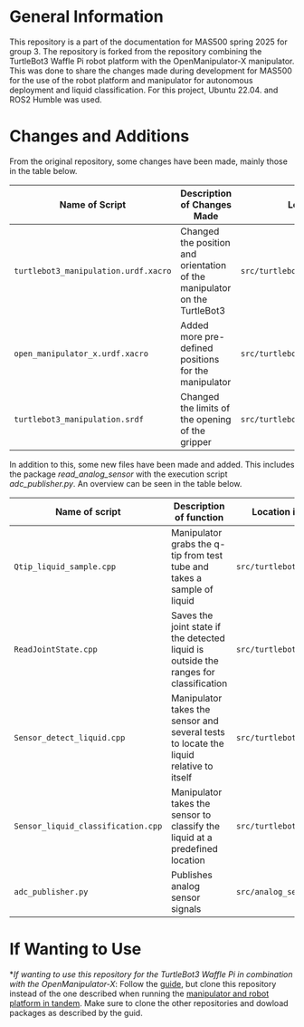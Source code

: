 # General Information 
This repository is a part of the documentation for MAS500 spring 2025 for group 3. 
The repository is forked from the repository combining the TurtleBot3 Waffle Pi robot platform with the OpenManipulator-X manipulator. 
This was done to share the changes made during development for MAS500 for the use of the robot platform and manipulator for autonomous deployment and liquid classification.
For this project, Ubuntu 22.04. and ROS2 Humble was used. 





# Changes and Additions


From the original repository, some changes have been made, mainly those in the table below. 


| **Name of Script**                   | **Description of Changes Made**                                           | **Location in GitHub Repository**                   |
| ------------------------------------ | ------------------------------------------------------------------------- | --------------------------------------------------- |
| `turtlebot3_manipulation.urdf.xacro` | Changed the position and orientation of the manipulator on the TurtleBot3 | `src/turtlebot3_manipulation_description/urdf/`     |
| `open_manipulator_x.urdf.xacro`      | Added more pre-defined positions for the manipulator                      | `src/turtlebot3_manipulation_description/urdf/`     |
| `turtlebot3_manipulation.srdf`       | Changed the limits of the opening of the gripper                          | `src/turtlebot3_manipulation_moveit_config/config/` |


In addition to this, some new files have been made and added. This includes the package *read_analog_sensor* with the execution script *adc_publisher.py*. An overview can be seen in the table below. 


| **Name of script**                 | **Description of function**                                                            | **Location in this GitHub repository**    |
| ---------------------------------- | -------------------------------------------------------------------------------------- | ----------------------------------------- |
| `Qtip_liquid_sample.cpp`           | Manipulator grabs the q-tip from test tube and takes a sample of liquid                | `src/turtlebot3_manipulator_mass500/scr/` |
| `ReadJointState.cpp`               | Saves the joint state if the detected liquid is outside the ranges for classification  | `src/turtlebot3_manipulator_mass500/scr/` |
| `Sensor_detect_liquid.cpp`         | Manipulator takes the sensor and several tests to locate the liquid relative to itself | `src/turtlebot3_manipulator_mass500/scr/` |
| `Sensor_liquid_classification.cpp` | Manipulator takes the sensor to classify the liquid at a predefined location           | `src/turtlebot3_manipulator_mass500/scr/` |
| `adc_publisher.py`                 | Publishes analog sensor signals                                                        | `src/analog_sensor/analog_sensor/`        |




# If Wanting to Use
**If wanting to use this repository for the TurtleBot3 Waffle Pi in combination with the OpenManipulator-X*: Follow the [guide](https://emanual.robotis.com/docs/en/platform/turtlebot3/quick-start/), but clone this repository instead of the one described when running the [manipulator and robot platform in tandem](https://emanual.robotis.com/docs/en/platform/turtlebot3/manipulation/#manipulation). Make sure to clone the other repositories and dowload packages as described by the guid. 

